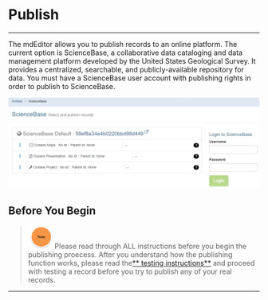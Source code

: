 # Publish

---

The mdEditor allows you to  publish records to an online platform. The current option is ScienceBase, a collaborative data cataloging and data management platform developed by the United States Geological Survey. It provides a centralized, searchable, and publicly-available repository for data. You must have a ScienceBase user account with publishing rights in order to publish to ScienceBase. 

![](/assets/publish_screenshot.png)

## Before You Begin

> ![](/assets/note_small.png)Please read through ALL instructions before you begin the publishing proecess. After you understand how the publishing function works, please read the[** testing instructions**](/publish/instructions-for-testing-publishing.md) and proceed with testing a record before you try to publish any of your real records.

---



